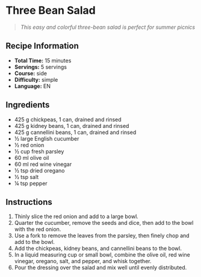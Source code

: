 # Three Bean Salad

> *This easy and colorful three-bean salad is perfect for summer picnics*

## Recipe Information

- **Total Time:** 15 minutes
- **Servings:** 5 servings
- **Course:** side
- **Difficulty:** simple
- **Language:** EN

## Ingredients

- 425 g chickpeas, 1 can, drained and rinsed
- 425 g kidney beans, 1 can, drained and rinsed
- 425 g cannellini beans, 1 can, drained and rinsed
- ½ large English cucumber
- ½ red onion
- ½ cup fresh parsley
- 60 ml olive oil
- 60 ml red wine vinegar
- ½ tsp dried oregano
- ½ tsp salt
- ¼ tsp pepper

## Instructions

1. Thinly slice the red onion and add to a large bowl.
2. Quarter the cucumber, remove the seeds and dice, then add to the bowl with the red onion.
3. Use a fork to remove the leaves from the parsley, then finely chop and add to the bowl.
4. Add the chickpeas, kidney beans, and cannellini beans to the bowl.
5. In a liquid measuring cup or small bowl, combine the olive oil, red wine vinegar, oregano, salt, and pepper, and whisk together.
6. Pour the dressing over the salad and mix well until evenly distributed.
